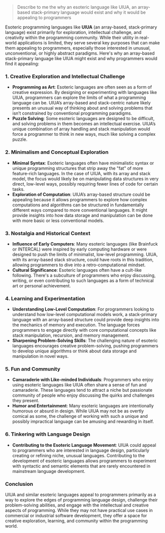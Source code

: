 > Describe to me the why an esoteric language like UIUA, an array-based stack-primary language would exist and why it would be appealing to programmers

Esoteric programming languages like **UIUA** (an array-based, stack-primary language) exist primarily for exploration, intellectual challenge, and creativity within the programming community. While their utility in real-world applications is limited, they serve several key purposes that can make them appealing to programmers, especially those interested in unusual, unconventional, or highly abstract paradigms. Here's why an array-based stack-primary language like UIUA might exist and why programmers would find it appealing:

### 1. Creative Exploration and Intellectual Challenge

- **Programming as Art**: Esoteric languages are often seen as a form of creative expression. By designing or experimenting with languages like UIUA, programmers can explore the limits of what a programming language can be. UIUA’s array-based and stack-centric nature likely presents an unusual way of thinking about and solving problems that isn’t constrained by conventional programming paradigms.
- **Puzzle Solving**: Some esoteric languages are designed to be difficult, and solving problems in them becomes an intellectual exercise. UIUA’s unique combination of array handling and stack manipulation would force a programmer to think in new ways, much like solving a complex puzzle.

### 2. Minimalism and Conceptual Exploration

- **Minimal Syntax**: Esoteric languages often have minimalistic syntax or unique programming structures that strip away the "fat" of more feature-rich languages. In the case of UIUA, with its array and stack model, the focus would likely be on manipulating data structures in very direct, low-level ways, possibly requiring fewer lines of code for certain tasks.
- **Exploration of Computation**: UIUA’s array-based structure could be appealing because it allows programmers to explore how complex computations and algorithms can be structured in fundamentally different ways compared to more conventional languages. It might provide insights into how data storage and manipulation can be done with more basic or less conventional models.

### 3. Nostalgia and Historical Context

- **Influence of Early Computers**: Many esoteric languages (like Brainfuck or INTERCAL) were inspired by early computing hardware or were designed to push the limits of minimalist, low-level programming. UIUA, with its array-based stack structure, could have roots in this tradition, allowing programmers to dive into a retro-computational mindset.
- **Cultural Significance**: Esoteric languages often have a cult-like following. There's a subculture of programmers who enjoy discussing, writing, or even contributing to such languages as a form of technical art or personal achievement.

### 4. Learning and Experimentation

- **Understanding Low-Level Computation**: For programmers looking to understand how low-level computational models work, a stack-primary language with an array-based structure could provide deep insights into the mechanics of memory and execution. The language forces programmers to engage directly with core computational concepts like stack manipulation, recursion, and memory management.
- **Sharpening Problem-Solving Skills**: The challenging nature of esoteric languages encourages creative problem-solving, pushing programmers to develop unique algorithms or think about data storage and manipulation in novel ways.

### 5. Fun and Community

- **Camaraderie with Like-minded Individuals**: Programmers who enjoy using esoteric languages like UIUA often share a sense of fun and camaraderie. These languages tend to attract a niche but passionate community of people who enjoy discussing the quirks and challenges they present.
- **Humor and Entertainment**: Many esoteric languages are intentionally humorous or absurd in design. While UIUA may not be as overtly comical as some, the challenge of working with such a unique and possibly impractical language can be amusing and rewarding in itself.

### 6. Tinkering with Language Design

- **Contributing to the Esoteric Language Movement**: UIUA could appeal to programmers who are interested in language design, particularly creating or refining niche, unusual languages. Contributing to the development of esoteric languages allows programmers to experiment with syntactic and semantic elements that are rarely encountered in mainstream language development.

### Conclusion

UIUA and similar esoteric languages appeal to programmers primarily as a way to explore the edges of programming language design, challenge their problem-solving abilities, and engage with the intellectual and creative aspects of programming. While they may not have practical use cases in commercial or industrial software development, they offer a space for creative exploration, learning, and community within the programming world.
